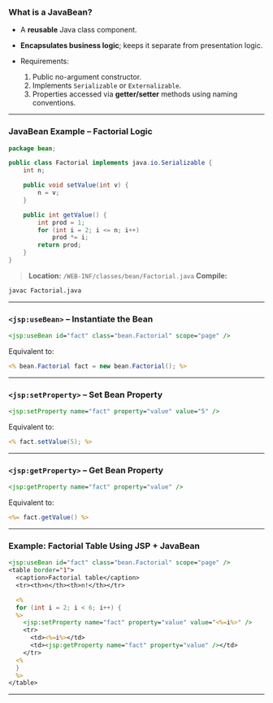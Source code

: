 ### What is a JavaBean?

* A **reusable** Java class component.
* **Encapsulates business logic**; keeps it separate from presentation logic.
* Requirements:

  1. Public no-argument constructor.
  2. Implements `Serializable` or `Externalizable`.
  3. Properties accessed via **getter/setter** methods using naming conventions.

---

### JavaBean Example – Factorial Logic

```java
package bean;

public class Factorial implements java.io.Serializable {
    int n;

    public void setValue(int v) {
        n = v;
    }

    public int getValue() {
        int prod = 1;
        for (int i = 2; i <= n; i++)
            prod *= i;
        return prod;
    }
}
```

> **Location:** `/WEB-INF/classes/bean/Factorial.java`
> **Compile:**

```bash
javac Factorial.java
```

---

### `<jsp:useBean>` – Instantiate the Bean

```jsp
<jsp:useBean id="fact" class="bean.Factorial" scope="page" />
```

Equivalent to:

```jsp
<% bean.Factorial fact = new bean.Factorial(); %>
```

---

### `<jsp:setProperty>` – Set Bean Property

```jsp
<jsp:setProperty name="fact" property="value" value="5" />
```

Equivalent to:

```jsp
<% fact.setValue(5); %>
```

---

### `<jsp:getProperty>` – Get Bean Property

```jsp
<jsp:getProperty name="fact" property="value" />
```

Equivalent to:

```jsp
<%= fact.getValue() %>
```

---

### Example: Factorial Table Using JSP + JavaBean

```jsp
<jsp:useBean id="fact" class="bean.Factorial" scope="page" />
<table border="1">
  <caption>Factorial table</caption>
  <tr><th>n</th><th>n!</th></tr>

  <%
  for (int i = 2; i < 6; i++) {
  %>
    <jsp:setProperty name="fact" property="value" value="<%=i%>" />
    <tr>
      <td><%=i%></td>
      <td><jsp:getProperty name="fact" property="value" /></td>
    </tr>
  <%
  }
  %>
</table>
```

---
